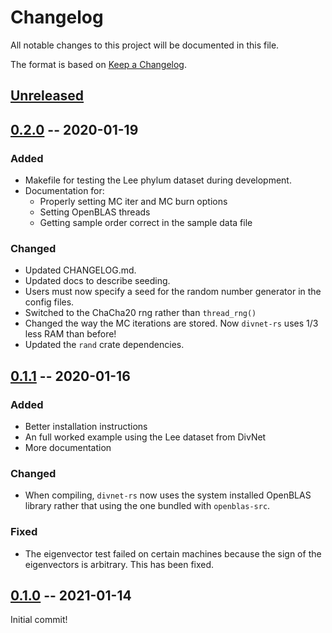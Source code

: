 # Changelog

All notable changes to this project will be documented in this file.

The format is based on [Keep a Changelog](https://keepachangelog.com/en/1.0.0/).

## [Unreleased]

## [0.2.0] -- 2020-01-19

### Added

- Makefile for testing the Lee phylum dataset during development.
- Documentation for:
    - Properly setting MC iter and MC burn options
    - Setting OpenBLAS threads
    - Getting sample order correct in the sample data file

### Changed

- Updated CHANGELOG.md.
- Updated docs to describe seeding.
- Users must now specify a seed for the random number generator in the config files.
- Switched to the ChaCha20 rng rather than `thread_rng()`
- Changed the way the MC iterations are stored.  Now `divnet-rs` uses 1/3 less RAM than before!
- Updated the `rand` crate dependencies.

## [0.1.1] -- 2020-01-16

### Added 

- Better installation instructions
- An full worked example using the Lee dataset from DivNet
- More documentation

### Changed

- When compiling, `divnet-rs` now uses the system installed OpenBLAS library rather that using the one bundled with `openblas-src`.

### Fixed

- The eigenvector test failed on certain machines because the sign of the eigenvectors is arbitrary.  This has been fixed.

## [0.1.0] -- 2021-01-14

Initial commit!


[Unreleased]: https://github.com/mooreryan/divnet-rs/compare/v0.2.0...HEAD
[0.2.0]: https://github.com/mooreryan/divnet-rs/compare/v0.1.1...v0.2.0
[0.1.1]: https://github.com/mooreryan/divnet-rs/compare/v0.1.0...v0.1.1
[0.1.0]: https://github.com/mooreryan/divnet-rs/releases/tag/v0.1.0
